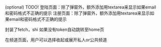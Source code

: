 (optional) TODO!
登陆页面：除了弹窗外，额外添加用textarea来显示如果email和密码格式不正确的提示
注册页面：除了弹窗外，额外添加用textarea来显示如果email和密码格式不正确的提示

封装了fetch，shi
如果没有token自动跳转至home页

在频道页面，用户可以选择收起或展开私人or公共频道
